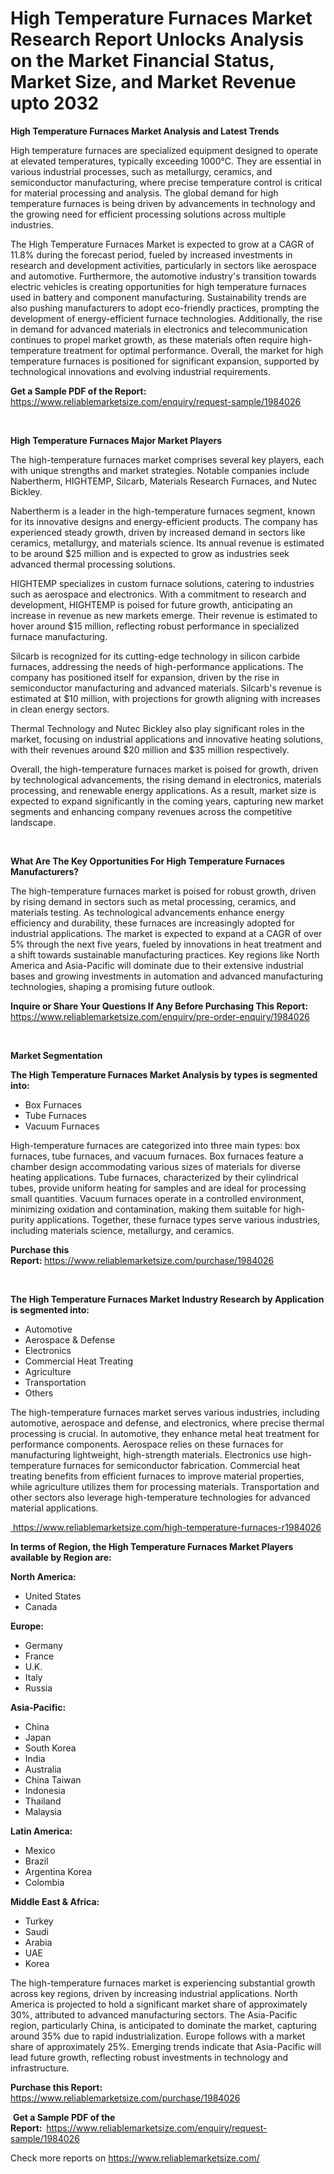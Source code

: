 <p><h1>High Temperature Furnaces Market Research Report Unlocks Analysis on the Market Financial Status, Market Size, and Market Revenue upto 2032</h1></p><p><strong>High Temperature Furnaces Market Analysis and Latest Trends</strong></p>
<p><p>High temperature furnaces are specialized equipment designed to operate at elevated temperatures, typically exceeding 1000°C. They are essential in various industrial processes, such as metallurgy, ceramics, and semiconductor manufacturing, where precise temperature control is critical for material processing and analysis. The global demand for high temperature furnaces is being driven by advancements in technology and the growing need for efficient processing solutions across multiple industries.</p><p>The High Temperature Furnaces Market is expected to grow at a CAGR of 11.8% during the forecast period, fueled by increased investments in research and development activities, particularly in sectors like aerospace and automotive. Furthermore, the automotive industry's transition towards electric vehicles is creating opportunities for high temperature furnaces used in battery and component manufacturing. Sustainability trends are also pushing manufacturers to adopt eco-friendly practices, prompting the development of energy-efficient furnace technologies. Additionally, the rise in demand for advanced materials in electronics and telecommunication continues to propel market growth, as these materials often require high-temperature treatment for optimal performance. Overall, the market for high temperature furnaces is positioned for significant expansion, supported by technological innovations and evolving industrial requirements.</p></p>
<p><strong>Get a Sample PDF of the Report:&nbsp;</strong> <a href="https://www.reliablemarketsize.com/enquiry/request-sample/1984026?utm_campaign=2212&utm_medium=2&utm_source=Github&utm_content=ia&utm_term=17022025&utm_id=high-temperature-furnaces">https://www.reliablemarketsize.com/enquiry/request-sample/1984026</a></p>
<p>&nbsp;</p>
<p><strong>High Temperature Furnaces Major Market Players</strong></p>
<p><p>The high-temperature furnaces market comprises several key players, each with unique strengths and market strategies. Notable companies include Nabertherm, HIGHTEMP, Silcarb, Materials Research Furnaces, and Nutec Bickley.</p><p>Nabertherm is a leader in the high-temperature furnaces segment, known for its innovative designs and energy-efficient products. The company has experienced steady growth, driven by increased demand in sectors like ceramics, metallurgy, and materials science. Its annual revenue is estimated to be around $25 million and is expected to grow as industries seek advanced thermal processing solutions.</p><p>HIGHTEMP specializes in custom furnace solutions, catering to industries such as aerospace and electronics. With a commitment to research and development, HIGHTEMP is poised for future growth, anticipating an increase in revenue as new markets emerge. Their revenue is estimated to hover around $15 million, reflecting robust performance in specialized furnace manufacturing.</p><p>Silcarb is recognized for its cutting-edge technology in silicon carbide furnaces, addressing the needs of high-performance applications. The company has positioned itself for expansion, driven by the rise in semiconductor manufacturing and advanced materials. Silcarb's revenue is estimated at $10 million, with projections for growth aligning with increases in clean energy sectors.</p><p>Thermal Technology and Nutec Bickley also play significant roles in the market, focusing on industrial applications and innovative heating solutions, with their revenues around $20 million and $35 million respectively. </p><p>Overall, the high-temperature furnaces market is poised for growth, driven by technological advancements, the rising demand in electronics, materials processing, and renewable energy applications. As a result, market size is expected to expand significantly in the coming years, capturing new market segments and enhancing company revenues across the competitive landscape.</p></p>
<p>&nbsp;</p>
<p><strong>What Are The Key Opportunities For High Temperature Furnaces Manufacturers?</strong></p>
<p><p>The high-temperature furnaces market is poised for robust growth, driven by rising demand in sectors such as metal processing, ceramics, and materials testing. As technological advancements enhance energy efficiency and durability, these furnaces are increasingly adopted for industrial applications. The market is expected to expand at a CAGR of over 5% through the next five years, fueled by innovations in heat treatment and a shift towards sustainable manufacturing practices. Key regions like North America and Asia-Pacific will dominate due to their extensive industrial bases and growing investments in automation and advanced manufacturing technologies, shaping a promising future outlook.</p></p>
<p><strong>Inquire or Share Your Questions If Any Before Purchasing This Report:</strong> <a href="https://www.reliablemarketsize.com/enquiry/pre-order-enquiry/1984026?utm_campaign=2212&utm_medium=2&utm_source=Github&utm_content=ia&utm_term=17022025&utm_id=high-temperature-furnaces">https://www.reliablemarketsize.com/enquiry/pre-order-enquiry/1984026</a></p>
<p>&nbsp;</p>
<p><strong>Market Segmentation</strong></p>
<p><strong>The High Temperature Furnaces Market Analysis by types is segmented into:</strong></p>
<p><ul><li>Box Furnaces</li><li>Tube Furnaces</li><li>Vacuum Furnaces</li></ul></p>
<p><p>High-temperature furnaces are categorized into three main types: box furnaces, tube furnaces, and vacuum furnaces. Box furnaces feature a chamber design accommodating various sizes of materials for diverse heating applications. Tube furnaces, characterized by their cylindrical tubes, provide uniform heating for samples and are ideal for processing small quantities. Vacuum furnaces operate in a controlled environment, minimizing oxidation and contamination, making them suitable for high-purity applications. Together, these furnace types serve various industries, including materials science, metallurgy, and ceramics.</p></p>
<p><strong>Purchase this Report:&nbsp;</strong><a href="https://www.reliablemarketsize.com/purchase/1984026?utm_campaign=2212&utm_medium=2&utm_source=Github&utm_content=ia&utm_term=17022025&utm_id=high-temperature-furnaces">https://www.reliablemarketsize.com/purchase/1984026</a></p>
<p>&nbsp;</p>
<p><strong>The High Temperature Furnaces Market Industry Research by Application is segmented into:</strong></p>
<p><ul><li>Automotive</li><li>Aerospace & Defense</li><li>Electronics</li><li>Commercial Heat Treating</li><li>Agriculture</li><li>Transportation</li><li>Others</li></ul></p>
<p><p>The high-temperature furnaces market serves various industries, including automotive, aerospace and defense, and electronics, where precise thermal processing is crucial. In automotive, they enhance metal heat treatment for performance components. Aerospace relies on these furnaces for manufacturing lightweight, high-strength materials. Electronics use high-temperature furnaces for semiconductor fabrication. Commercial heat treating benefits from efficient furnaces to improve material properties, while agriculture utilizes them for processing materials. Transportation and other sectors also leverage high-temperature technologies for advanced material applications.</p></p>
<p><a href="https://www.reliablemarketsize.com/high-temperature-furnaces-r1984026?utm_campaign=2212&utm_medium=2&utm_source=Github&utm_content=ia&utm_term=17022025&utm_id=high-temperature-furnaces">&nbsp;https://www.reliablemarketsize.com/high-temperature-furnaces-r1984026</a></p>
<p><strong>In terms of Region, the High Temperature Furnaces Market Players available by Region are:</strong></p>
<p>
    <p> <strong> North America: </strong>
        <ul>
            <li>United States</li>
            <li>Canada</li>
        </ul>
        </p> 
    <p> <strong> Europe: </strong>
        <ul>
            <li>Germany</li>
            <li>France</li>
            <li>U.K.</li>
            <li>Italy</li>
            <li>Russia</li>
        </ul>
        </p> 
    <p> <strong> Asia-Pacific: </strong>
        <ul>
            <li>China</li>
            <li>Japan</li>
            <li>South Korea</li>
            <li>India</li>
            <li>Australia</li>
            <li>China Taiwan</li>
            <li>Indonesia</li>
            <li>Thailand</li>
            <li>Malaysia</li>
        </ul>
        </p> 
    <p> <strong> Latin America: </strong>
        <ul>
            <li>Mexico</li>
            <li>Brazil</li>
            <li>Argentina Korea</li>
            <li>Colombia</li>
        </ul>
        </p> 
    <p> <strong> Middle East & Africa: </strong>
        <ul>
            <li>Turkey</li>
            <li>Saudi</li>
            <li>Arabia</li>
            <li>UAE</li>
            <li>Korea</li>
        </ul>
    </p>
    </p>
<p><p>The high-temperature furnaces market is experiencing substantial growth across key regions, driven by increasing industrial applications. North America is projected to hold a significant market share of approximately 30%, attributed to advanced manufacturing sectors. The Asia-Pacific region, particularly China, is anticipated to dominate the market, capturing around 35% due to rapid industrialization. Europe follows with a market share of approximately 25%. Emerging trends indicate that Asia-Pacific will lead future growth, reflecting robust investments in technology and infrastructure.</p></p>
<p><strong>Purchase this Report: </strong><a href="https://www.reliablemarketsize.com/purchase/1984026?utm_campaign=2212&utm_medium=2&utm_source=Github&utm_content=ia&utm_term=17022025&utm_id=high-temperature-furnaces">https://www.reliablemarketsize.com/purchase/1984026</a></p>
<p>&nbsp;<strong>Get a Sample PDF of the Report:&nbsp;&nbsp;</strong><a href="https://www.reliablemarketsize.com/enquiry/request-sample/1984026?utm_campaign=2212&utm_medium=2&utm_source=Github&utm_content=ia&utm_term=17022025&utm_id=high-temperature-furnaces">https://www.reliablemarketsize.com/enquiry/request-sample/1984026</a></p>
<p><strong></strong></p>
<p>Check more reports on <a href="https://www.reliablemarketsize.com/?utm_campaign=2212&utm_medium=2&utm_source=Github&utm_content=ia&utm_term=17022025&utm_id=high-temperature-furnaces">https://www.reliablemarketsize.com/</a></p>